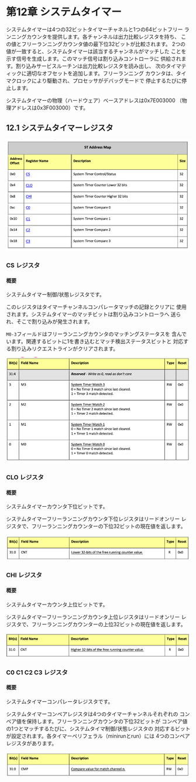 # 第12章 システムタイマー

システムタイマーは4つの32ビットタイマーチャネルと1つの64ビットフリー
ランニングカウンタを提供します。各チャンネルは出力比較レジスタを持ち、
この値とフリーランニングカウンタ値の最下位32ビットが比較されます。
2つの値が一致すると、システムタイマーは該当するチャンネルがマッチした
ことを示す信号を生成します。このマッチ信号は割り込みコントローラに
供給されます。割り込みサービスルーチンは出力比較レジスタを読み出し、
次のタイマティックに適切なオフセットを追加します。フリーランニング
カウンタは、タイマクロックにより駆動され、プロセッサがデバッグモードで
停止するたびに停止します。

システムタイマーの物理（ハードウェア）ベースアドレスは0x7E003000
（物理アドレスは0x3F003000）です。

## 12.1 システムタイマーレジスタ

![システムタイマーレジスタ](img/table_12_1.png)

### CS レジスタ

#### 概要

システムタイマー制御/状態レジスタです。

このレジスタはタイマーチャンネルコンパレータマッチの記録とクリアに
使用されます。システムタイマーのマッチビットは割り込みコントローラへ
送られ、そこで割り込みが発生されます。

`M0-3`フィールドはフリーランニングカウンタのマッチングステータスを
含んでいます。関連するビットに1を書き込むとマッチ検出ステータスビットと
対応する割り込みリクエストラインがクリアされます。

![CS](img/table_12_2.png)

### CLO レジスタ

#### 概要

システムタイマーカウンタ下位ビットです。

システムタイマーフリーランニングカウンタ下位レジスタはリードオンリー
レジスタで、フリーランニングカウンターの下位32ビットの現在値を返します。

![CLO](img/table_12_3.png)

### CHI レジスタ

#### 概要

システムタイマーカウンタ上位ビットです。

システムタイマーフリーランニングカウンタ上位レジスタはリードオンリー
レジスタで、フリーランニングカウンターの上位32ビットの現在値を返します。

![CHI](img/table_12_4.png)

### C0 C1 C2 C3 レジスタ

#### 概要

システムタイマーコンパレータレジスタです。

システムタイマーコンペアレジスタは4つのタイマーチャンネルそれぞれの
コンペア値を保持します。フリーランニングカウンタの下位32ビットが
コンペア値の1つとマッチするたびに、システムタイマ制御/状態レジスタの
対応するビットが設定されます。各タイマーペリフェラル（minirunとrun）には
4つのコンペアレジスタがあります。

![Cn](img/table_12_5.png)

